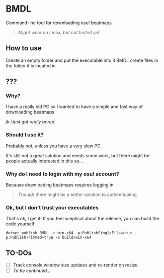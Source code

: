 # BMDL
 Command line tool for downloading osu! beatmaps
 
> *Might work on Linux, but not tested yet*

## How to use
 Create an empty folder and put the executable into it
 BMDL create files in the folder it is located in

## ???

### Why?
 I have a really old PC so I wanted to have a simple and fast way of downloading beatmaps
 
 *jk i just got really bored*
 
### Should I use it?
 Probably not, unless you have a very slow PC.
 
 It's still not a great solution and needs some work, but there might be people actually interested in this so...

### Why do I need to login with my osu! account?
 Because downloading beatmaps requires logging in.
 > Though there might be a better solution to authenticating

### Ok, but I don't trust your executables
 That's ok, I get it! If you feel sceptical about the release, you can build the code yourself:
 
 `dotnet publish BMDL -r win-x64 -p:PublishSingleFile=true -p:PublishTrimmed=true -o build/win-x64`

## TO-DOs

- [ ] Track console window size updates and re-render on resize
- [ ] *To be continued...*
